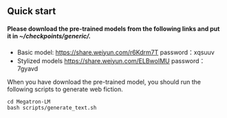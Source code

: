 ## Quick start 
#### Please download the pre-trained models from the following links and put it in *~/checkpoints/generic/.*
- Basic model: https://share.weiyun.com/r6Kdrm7T password：xqsuuv
- Stylized models https://share.weiyun.com/ELBwoIMU password：7gyavd

When you have download the pre-trained model, you should run the following scripts to generate web fiction.
```
cd Megatron-LM
bash scripts/generate_text.sh

```
